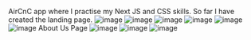 AirCnC app where I practise my Next JS and CSS skills. So far I have created the landing page.
![image](https://user-images.githubusercontent.com/56058518/144973309-5a52bde7-2c58-4618-b28e-07212280a89e.png)
![image](https://user-images.githubusercontent.com/56058518/144974470-a02a978a-12ce-434e-93f0-27c27bc2c80a.png)
![image](https://user-images.githubusercontent.com/56058518/144974501-df2aa10c-7734-4463-9ea8-9e870e35d18e.png)
![image](https://user-images.githubusercontent.com/56058518/144974528-41450022-f297-4b41-8bae-0056f7eedf31.png)
![image](https://user-images.githubusercontent.com/56058518/144974570-b5e064d8-b0ec-4047-b5f7-bd391f7e0be0.png)
![image](https://user-images.githubusercontent.com/56058518/144974587-0584462e-9f47-4057-816b-b5d427195443.png)
About Us Page
![image](https://user-images.githubusercontent.com/56058518/145122511-5afd7791-7331-4450-ab8c-3641e0dcfe09.png)
![image](https://user-images.githubusercontent.com/56058518/145122577-0993eb39-e535-43ba-9449-06c767efdccd.png)
![image](https://user-images.githubusercontent.com/56058518/145122600-0a63475b-1580-4049-a854-e94d592dc8ce.png)

